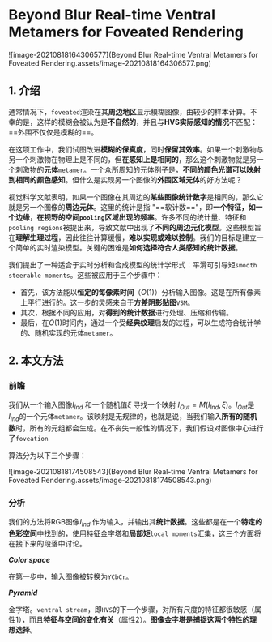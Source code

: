 # Beyond Blur Real-time Ventral Metamers for Foveated Rendering

![image-20210818164306577](Beyond Blur Real-time Ventral Metamers for Foveated Rendering.assets/image-20210818164306577.png)

## 1. 介绍

通常情况下，`foveated`渲染在其**周边地区**显示模糊图像，由较少的样本计算。不幸的是，这样的模糊会被认为是**不自然的**，并且与**HVS实际感知的情况**不匹配：==外围不仅仅是模糊的==。

在这项工作中，我们试图改进**模糊的保真度**，同时**保留其效率**。如果一个刺激物与另一个刺激物在物理上是不同的，但**在感知上是相同的**，那么这个刺激物就是另一个刺激物的**元体**`metamer`。一个众所周知的元体例子是，**不同的颜色光谱可以映射到相同的颜色感知**。但什么是实现另一个图像的**外围区域元体**的好方法呢？

视觉科学文献表明，如果一个图像在其周边的**某些图像统计数字**是相同的，那么它就是另一个图像的**周边元体**。这里的统计是指 "==软计数=="，即**一个特征，如一个边缘，在视野的空间`pooling`区域出现的频率**。许多不同的统计量、特征和`pooling regions`被提出来，导致文献中出现了**不同的周边元化模型**。这些模型旨在**理解生理过程**，因此往往计算缓慢，**难以实现或难以控制**。我们的目标是建立一个简单的实时渲染模型。关键的困难是**如何选择符合人类感知的统计数据**。

我们提出了一种适合于实时分析和合成模型的统计学形式：平滑可引导矩`smooth steerable moments`。这些被应用于三个步骤中：

- 首先，该方法能以**恒定的每像素时间**（$O(1)$）分析输入图像。这是在所有像素上平行进行的。这一步的灵感来自于**方差阴影贴图**`VSM`。
- 其次，根据不同的应用，对**得到的统计数据**进行处理、压缩和传输。
- 最后，在$O(1)$时间内，通过一个受**经典纹理**启发的过程，可以生成符合统计学的、随机实现的元体`metamer`。



## 2. 本文方法

### 前瞻

我们从一个输入图像$I_{Ind}$ 和一个随机值$\xi$ 寻找一个映射 $I_{Out}=M(I_{Ind},\xi)$。$I_{Out}$是$I_{Ind}$的一个元体`metamer`。该映射是无规律的，也就是说，当我们输入**所有的随机数**时，所有的元组都会生成。在不丧失一般性的情况下，我们假设对图像中心进行了`foveation`

算法分为以下三个步骤：

![image-20210818174508543](Beyond Blur Real-time Ventral Metamers for Foveated Rendering.assets/image-20210818174508543.png)

### 分析

我们的方法将RGB图像$I_{Ind}$ 作为输入，并输出其**统计数据**。这些都是在一个**特定的色彩空间**中找到的，使用特征金字塔和**局部矩**`local moments`汇集，这三个方面将在接下来的段落中讨论。

***Color space***

在第一步中，输入图像被转换为`YCbCr`。

***Pyramid***

金字塔。`ventral stream`，即`HVS`的下一个步骤，对所有尺度的特征都很敏感（属性1），而且**特征与空间的变化有关**（属性2）。**图像金字塔是捕捉这两个特性的理想选择**。



